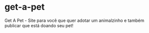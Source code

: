 # get-a-pet
Get A Pet - Site para você que quer adotar um animalzinho e também publicar que está doando seu pet!
